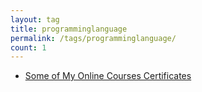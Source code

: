 ```yaml
---
layout: tag
title: programminglanguage
permalink: /tags/programminglanguage/
count: 1
---
```


- [Some of My Online Courses Certificates](https://samirpaulb.github.io/blog-jekyll/posts/some-of-my-online-courses-certificates/)
